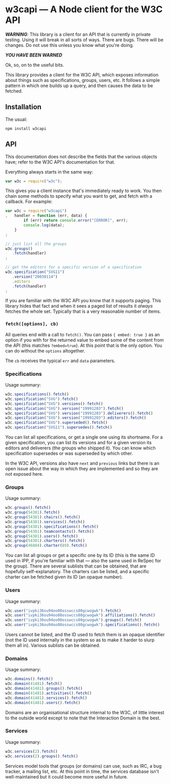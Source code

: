 
# w3capi — A Node client for the W3C API

***WARNING***: This library is a client for an API that is currently in private testing. Using it
will break in all sorts of ways. There are bugs. There will be changes. Do not use this unless you
know what you're doing.

***YOU HAVE BEEN WARNED***

Ok, so, on to the useful bits.

This library provides a client for the W3C API, which exposes information about things such as
specifications, groups, users, etc. It follows a simple pattern in which one builds up a query, and
then causes the data to be fetched.

## Installation

The usual:

    npm install w3capi

## API

This documentation does not describe the fields that the various objects have; refer to the W3C 
API's documentation for that.

Everything always starts in the same way:

```js
var w3c = require("w3c");
```

This gives you a client instance that's immediately ready to work. You then chain some methods to
specify what you want to get, and fetch with a callback. For example:

```js
var w3c = require("w3capi")
,   handler = function (err, data) {
        if (err) return console.error("[ERROR]", err);
        console.log(data);
    }
;

// just list all the groups
w3c.groups()
   .fetch(handler)
;

// get the editors for a specific version of a specification
w3c.specification("SVG11")
   .version("20030114")
   .editors
   .fetch(handler)
;
```

If you are familiar with the W3C API you know that it supports paging. This library hides that fact
and when it sees a paged list of results it *always* fetches the whole set. Typically that is a 
very reasonable number of items.

### `fetch([options], cb)`

All queries end with a call to `fetch()`. You can pass `{ embed: true }` as an option if you with
for the returned value to embed some of the content from the API (this matches `?embed=true`). At
this point that is the only option. You can do without the `options` altogether.

The `cb` receives the typical `err` and `data` parameters.

### Specifications

Usage summary:

```js
w3c.specifications().fetch()
w3c.specification("SVG").fetch()
w3c.specification("SVG").versions().fetch()
w3c.specification("SVG").version("19991203").fetch()
w3c.specification("SVG").version("19991203").deliverers().fetch()
w3c.specification("SVG").version("19991203").editors().fetch()
w3c.specification("SVG").superseded().fetch()
w3c.specification("SVG11").supersedes().fetch()
```

You can list all specifications, or get a single one using its shortname. For a given specification,
you can list its versions and for a given version its editors and deliverers (the groups who shipped
it). You can know which specification supersedes or was superseded by which other.

In the W3C API, versions also have `next` and `previous` links but there is an open issue about the
way in which they are implemented and so they are not exposed here.

### Groups

Usage summary:

```js
w3c.groups().fetch()
w3c.group(54381).fetch()
w3c.group(54381).chairs().fetch()
w3c.group(54381).services().fetch()
w3c.group(54381).specifications().fetch()
w3c.group(54381).teamcontacts().fetch()
w3c.group(54381).users().fetch()
w3c.group(54381).charters().fetch()
w3c.group(46884).charter(89).fetch()
```

You can list all groups or get a specific one by its ID (this is the same ID used in IPP, if you're
familiar with that — also the same used in ReSpec for the group). There are several sublists that
can be obtained, that are hopefully self-explanatory. The charters can be listed, and a specific
charter can be fetched given its ID (an opaque number).

### Users

Usage summary:

```js
w3c.user("ivpki36ou94oo08osswccs80gcwogwk").fetch()
w3c.user("ivpki36ou94oo08osswccs80gcwogwk").affiliations().fetch()
w3c.user("ivpki36ou94oo08osswccs80gcwogwk").groups().fetch()
w3c.user("ivpki36ou94oo08osswccs80gcwogwk").specifications().fetch()
```

Users cannot be listed, and the ID used to fetch them is an opaque identifier (not the ID used 
internally in the system so as to make it harder to slurp them all in). Various sublists can be
obtained.

### Domains

Usage summary:

```js
w3c.domains().fetch()
w3c.domain(41481).fetch()
w3c.domain(41481).groups().fetch()
w3c.domain(41481).activities().fetch()
w3c.domain(41481).services().fetch()
w3c.domain(41481).users().fetch()
```

Domains are an organisational structure internal to the W3C, of little interest to the outside world
except to note that the Interaction Domain is the best.

### Services

Usage summary:

```js
w3c.services(2).fetch()
w3c.services(2).groups().fetch()
```

Services model tools that groups (or domains) can use, such as IRC, a bug tracker, a mailing list,
etc. At this point in time, the services database isn't well-maintained but it could become more
useful in future.
